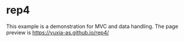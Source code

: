 # rep4
This example is a demonstration for MVC and data handling.
The page preview is https://yuxia-as.github.io/rep4/
